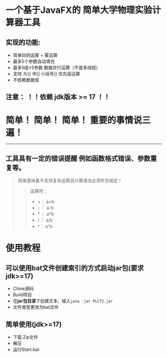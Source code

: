 # 一个基于JavaFX的 简单大学物理实验计算器工具
## 实现的功能:
  + 简单四则运算 + 幂运算
  + 最多5个参数自动填充
  + 最多5组×5参数 数据并行运算（不是多线程）
  + 支持 大{} 中[] 小括号() 优先级运算
  + 不依赖数据库
## 注意： ！！依赖 jdk版本 >= 17 ！！
# 简单！ 简单！ 简单！ 重要的事情说三遍！
---
工具具有一定的错误提醒 例如函数格式错误、参数重复等。
---
> 简单意味着不支持复杂运算且计算语法必须符合规定！
>   
>> 运算符：  
>> + \+：  a+b  
>> + \- ：  a-b  
>> + \* ：  a*b  
>> + \/ ：  a/b  
>> + \^：  a^b
# 使用教程
## 可以使用bat文件创建索引的方式启动jar包(要求jdk>=17)
+ Clone源码
+ Build项目
+ 在**jar包目录**下创建文本，输入`java -jar PLCT2.jar`
+ 文件类型更改为bat文件
## 简单使用(jdk>=17)
+  下载.Zip文件
+  解压
+  运行Start.bat

